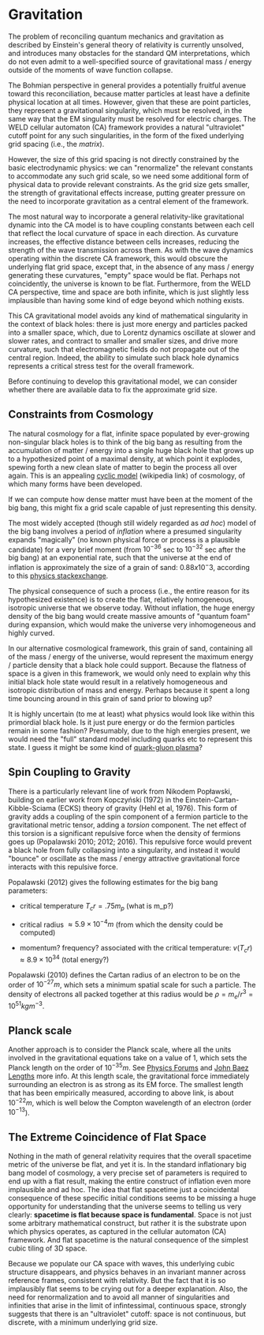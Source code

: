# Gravitation

The problem of reconciling quantum mechanics and gravitation as described by Einstein's general theory of relativity is currently unsolved, and introduces many obstacles for the standard QM interpretations, which do not even admit to a well-specified source of gravitational mass / energy outside of the moments of wave function collapse.

The Bohmian perspective in general provides a potentially fruitful avenue toward this reconciliation, because matter particles at least have a definite physical location at all times.  However, given that these are point particles, they represent a gravitational singularity, which must be resolved, in the same way that the EM singularity must be resolved for electric charges.  The WELD cellular automaton (CA) framework provides a natural "ultraviolet" cutoff point for any such singularities, in the form of the fixed underlying grid spacing (i.e., the _matrix_).  

However, the size of this grid spacing is not directly constrained by the basic electrodynamic physics: we can "renormalize" the relevant constants to accommodate any such grid scale, so we need some additional form of physical data to provide relevant constraints.  As the grid size gets smaller, the strength of gravitational effects increase, putting greater pressure on the need to incorporate gravitation as a central element of the framework.

The most natural way to incorporate a general relativity-like gravitational dynamic into the CA model is to have coupling constants between each cell that reflect the local curvature of space in each direction.  As curvature increases, the effective distance between cells increases, reducing the strength of the wave transmission across them.  As with the wave dynamics operating within the discrete CA framework, this would obscure the underlying flat grid space, except that, in the absence of any mass / energy generating these curvatures, "empty" space would be flat.  Perhaps not coincidently, the universe is known to be flat.  Furthermore, from the WELD CA perspective, time and space are both infinite, which is just slightly less implausible than having some kind of edge beyond which nothing exists. 

This CA gravitational model avoids any kind of mathematical singularity in the context of black holes: there is just more energy and particles packed into a smaller space, which, due to Lorentz dynamics oscillate at slower and slower rates, and contract to smaller and smaller sizes, and drive more curvature, such that electromagnetic fields do not propagate out of the central region.  Indeed, the ability to simulate such black hole dynamics represents a critical stress test for the overall framework.

Before continuing to develop this gravitational model, we can consider whether there are available data to fix the approximate grid size.

## Constraints from Cosmology

The natural cosmology for a flat, infinite space populated by ever-growing non-singular black holes is to think of the big bang as resulting from the accumulation of matter / energy into a single huge black hole that grows up to a hypothesized point of a maximal density, at which point it explodes, spewing forth a new clean slate of matter to begin the process all over again.  This is an appealing [cyclic model](https://en.wikipedia.org/wiki/Cyclic_model) (wikipedia link) of cosmology, of which many forms have been developed.

If we can compute how dense matter must have been at the moment of the big bang, this might fix a grid scale capable of just representing this density.

The most widely accepted (though still widely regarded as _ad hoc_) model of the big bang involves a period of _inflation_ where a presumed singularity expands "magically" (no known physical force or process is a plausible candidate) for a very brief moment (from $10^{-36}$ sec to $10^{-32}$ sec after the big bang) at an exponential rate, such that the universe at the end of inflation is approximately the size of a grain of sand: $0.88 x 10^-3$, according to this [physics stackexchange](https://physics.stackexchange.com/questions/32917/size-of-universe-after-inflation).

The physical consequence of such a process (i.e., the entire reason for its hypothesized existence) is to create the flat, relatively homogeneous, isotropic universe that we observe today.  Without inflation, the huge energy density of the big bang would create massive amounts of "quantum foam" during expansion, which would make the universe very inhomogeneous and highly curved.

In our alternative cosmological framework, this grain of sand, containing all of the mass / energy of the universe, would represent the maximum energy / particle density that a black hole could support.  Because the flatness of space is a given in this framework, we would only need to explain why this initial black hole state would result in a relatively homogeneous and isotropic distribution of mass and energy.  Perhaps because it spent a long time bouncing around in this grain of sand prior to blowing up?

It is highly uncertain (to me at least) what physics would look like within this primordial black hole.  Is it just pure energy or do the fermion particles remain in some fashion?  Presumably, due to the high energies present, we would need the "full" standard model including quarks etc to represent this state.  I guess it might be some kind of [quark-gluon plasma](https://en.wikipedia.org/wiki/Quark%E2%80%93gluon_plasma)?

## Spin Coupling to Gravity

There is a particularly relevant line of work from Nikodem Popławski, building on earlier work from Kopczyński (1972) in the Einstein-Cartan-Kibble-Sciama (ECKS) theory of gravity (Hehl et al, 1976).  This form of gravity adds a coupling of the spin component of a fermion particle to the gravitational metric tensor, adding a _torsion_ component.  The net effect of this torsion is a significant repulsive force when the density of fermions goes up (Popalawski 2010; 2012; 2016). This repulsive force would prevent a black hole from fully collapsing into a singularity, and instead it would "bounce" or oscillate as the mass / energy  attractive gravitational force interacts with this repulsive force. 

Popalawski (2012) gives the following estimates for the big bang parameters:

* critical temperature $T_cr = .75 m_p$ (what is m_p?)

* critical radius $≈ 5.9 × 10^{−4} m$ (from which the density could be computed)

* momentum? frequency? associated with the critical temperature: $v(T_cr) ≈ 8.9 × 10^{34}$  (total energy?)

Popalawski (2010) defines the Cartan radius of an electron to be on the order of $10^{-27} m$, which sets a minimum spatial scale for such a particle. The density of electrons all packed together at this radius would be $ρ = m_e / r^3 = 10^{51} {kg} m^{−3}$.

## Planck scale

Another approach is to consider the Planck scale, where all the units involved in the gravitational equations take on a value of 1, which sets the Planck length on the order of $10^{-35} m$.  See [Physics Forums](https://www.physicsforums.com/insights/hand-wavy-discussion-planck-length/) and [John Baez Lengths](https://math.ucr.edu/home/baez/lengths.html) more info.  At this length scale, the gravitational force immediately surrounding an electron is as strong as its EM force.  The smallest length that has been empirically measured, according to above link, is about $10^{-22} m$, which is well below the Compton wavelength of an electron (order $10^{-13}$).

## The Extreme Coincidence of Flat Space

Nothing in the math of general relativity requires that the overall spacetime metric of the universe be flat, and yet it is.  In the standard inflationary big bang model of cosmology, a very precise set of parameters is required to end up with a flat result, making the entire construct of inflation even more implausible and ad hoc.  The idea that flat spacetime just a coincidental consequence of these specific initial conditions seems to be missing a huge opportunity for understanding that the universe seems to telling us very clearly: **spacetime is flat because space is fundamental**.  Space is not just some arbitrary mathematical construct, but rather it is the substrate upon which physics operates, as captured in the cellular automaton (CA) framework.  And flat spacetime is the natural consequence of the simplest cubic tiling of 3D space.

Because we populate our CA space with waves, this underlying cubic structure disappears, and physics behaves in an invariant manner across reference frames, consistent with relativity.  But the fact that it is so implausibly flat seems to be crying out for a deeper explanation.  Also, the need for renormalization and to avoid all manner of singularities and infinities that arise in the limit of infintessimal, continuous space, strongly suggests that there is an "ultraviolet" cutoff: space is not continuous, but discrete, with a minimum underlying grid size.


